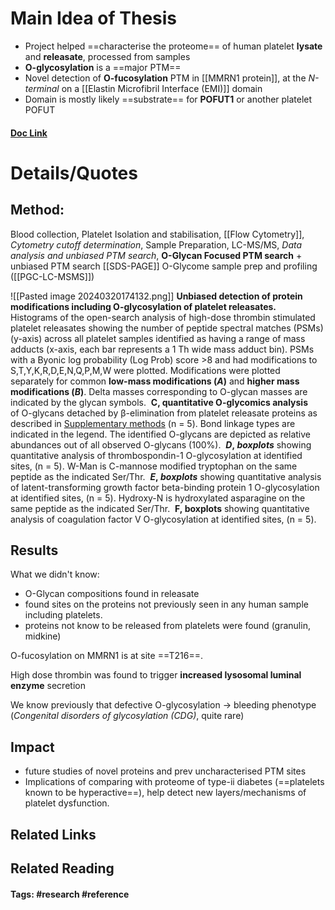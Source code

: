 # Main Idea of Thesis
- Project helped ==characterise the proteome== of human platelet **lysate** and **releasate**, processed from samples
- **O-glycosylation** is a ==major PTM== 
- Novel detection of **O-fucosylation** PTM in [[MMRN1 protein]], at the *N-terminal* on a [[Elastin Microfibril Interface (EMI)]] domain
- Domain is mostly likely ==substrate== for **POFUT1** or another platelet POFUT

#### [Doc Link](https://www.mcponline.org/article/S1535-9476(24)00007-0/fulltext)

# Details/Quotes

## Method: 
Blood collection, Platelet Isolation and stabilisation, [[Flow Cytometry]], *Cytometry cutoff determination*, 
Sample Preparation, LC-MS/MS, *Data analysis and unbiased PTM search*,
**O-Glycan Focused PTM search** + unbiased PTM search
[[SDS-PAGE]]
O-Glycome sample prep and profiling ([[PGC-LC-MSMS]])

![[Pasted image 20240320174132.png]]
**Unbiased detection of protein modifications including O-glycosylation of platelet releasates.** 
Histograms of the open-search analysis of high-dose thrombin stimulated platelet releasates showing the number of peptide spectral matches (PSMs) (y-axis) across all platelet samples identified as having a range of mass adducts (x-axis, each bar represents a 1 Th wide mass adduct bin). PSMs with a Byonic log probability (Log Prob) score >8 and had modifications to S,T,Y,K,R,D,E,N,Q,P,M,W were plotted. Modifications were plotted separately for common **low-mass modifications (_A_)** and **higher mass modifications (_B_)**. Delta masses corresponding to O-glycan masses are indicated by the glycan symbols. 
**C, quantitative O-glycomics analysis** of O-glycans detached by β-elimination from platelet releasate proteins as described in [Supplementary methods](https://www.mcponline.org/article/S1535-9476(24)00007-0/fulltext#appsec1) (n = 5). Bond linkage types are indicated in the legend. The identified O-glycans are depicted as relative abundances out of all observed O-glycans (100%). 
**_D_, _boxplots_** showing quantitative analysis of thrombospondin-1 O-glycosylation at identified sites, (n = 5). W-Man is C-mannose modified tryptophan on the same peptide as the indicated Ser/Thr. 
**_E_, _boxplots_** showing quantitative analysis of latent-transforming growth factor beta-binding protein 1 O-glycosylation at identified sites, (n = 5). Hydroxy-N is hydroxylated asparagine on the same peptide as the indicated Ser/Thr. 
**F, boxplots** showing quantitative analysis of coagulation factor V O-glycosylation at identified sites, (n = 5).

## Results

What we didn't know:
- O-Glycan compositions found in releasate
- found sites on the proteins not previously seen in any human sample including platelets.
- proteins not know to be released from platelets were found (granulin, midkine) 

O-fucosylation on MMRN1 is at site ==T216==. 

High dose thrombin was found to trigger **increased lysosomal luminal enzyme** secretion

We know previously that defective O-glycosylation -> bleeding phenotype (*Congenital disorders of glycosylation (CDG)*, quite rare)

## Impact

- future studies of novel proteins and prev uncharacterised PTM sites
- Implications of comparing with proteome of type-ii diabetes (==platelets known to be hyperactive==), help detect new layers/mechanisms of platelet dysfunction.

## Related Links

## Related Reading



#### Tags: #research #reference 